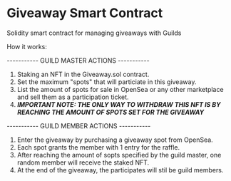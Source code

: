 # Giveaway Smart Contract
Solidity smart contract for managing giveaways with Guilds 

How it works:

----------- GUILD MASTER ACTIONS -----------
1. Staking an NFT in the Giveaway.sol contract. 
2. Set the maximum "spots" that will particiate in this giveaway.
3. List the amount of spots for sale in OpenSea or any other marketplace and sell them as a participation ticket.
4. ***IMPORTANT NOTE: THE ONLY WAY TO WITHDRAW THIS NFT IS BY REACHING THE AMOUNT OF SPOTS SET FOR THE GIVEAWAY*** 

----------- GUILD MEMBER ACTIONS -----------
1. Enter the giveaway by purchasing a giveaway spot from OpenSea.
2. Each spot grants the member with 1 entry for the raffle.
3. After reaching the amount of sopts specified by the guild master, one random member will receive the staked NFT.
4. At the end of the giveaway, the participates will stil be guild members.
